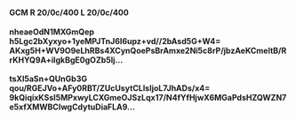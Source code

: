 #### GCM R 20/0c/400 L 20/0c/400
**nheaeOdN1MXGmQep**<br/>**h5Lgc2bXyxyo+1yeMPJTnJ6I6upz+vd//2bAsd5G+W4=**<br/>**AKxg5H+WV9O9eLhRBs4XCynQoePsBrAmxe2Ni5c8rP/jbzAeKCmeltB/RrKHYQ9A+iIgkBgE0gOZb5lj...**<br/><br/>
**tsXl5aSn+QUnGb3G**<br/>**qou/RGEJVo+AFy0RBT/ZUcUsytCLIsIjoL7JhADs/x4=**<br/>**9kQiqixKSsI5MPxwyLCXGmeOJSzLqx17/N4fYfHjwX6MGaPdsHZQWZN7e5xfXMWBCIwgCdytuDiaFLA9...**